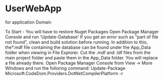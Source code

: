 # UserWebApp
for application Domain

To Start -
You will have to restore Nuget Packages
Open Package Manager Console and run 'Update-Database'
If you get an error such as "part of file not found", clean and build solution before running. 
In addition to this, the*.mdf file containing the database can be found under the App_Data folder when viewing in File Explorer.
Cut the .mdf and .ldf files from the main project folder and paste them in the App_Data folder. You will replace a file already there.
Open Package Manager Console from View -> More WIndows and run the folloring command: Update-Package Microsoft.CodeDom.Providers.DotNetCompilerPlatform -r
